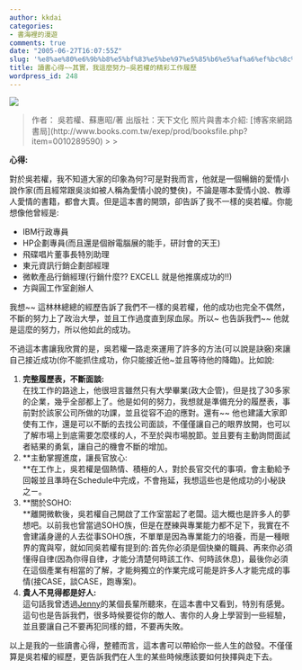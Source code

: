 ```yaml
---
author: kkdai
categories:
- 書海裡的漫遊
comments: true
date: "2005-06-27T16:07:55Z"
slug: '%e8%ae%80%e6%9b%b8%e5%bf%83%e5%be%97%e5%85%b6%e5%af%a6%ef%bc%8c%e6%88%91%e9%80%99%e9%ba%bc%e5%8a%aa%e5%8a%9b-%e5%90%b3%e8%8b%a5%e6%ac%8a%e7%9a%84%e7%b2%be%e5%bd%a9%e5%b7%a5%e4%bd%9c%e5%b1%a5'
title: 讀書心得~~其實，我這麼努力—吳若權的精彩工作履歷
wordpress_id: 248
---
```


![](http://addons.books.com.tw/G/0/0010289590.jpg)

<blockquote>作者： 吳若權、蘇惠昭/著   
出版社：天下文化   
照片與書本介紹: [博客來網路書局](http://www.books.com.tw/exep/prod/booksfile.php?item=0010289590)
> 
> </blockquote>

**心得:**

對於吳若權，我不知道大家的印象為何?可是對我而言，他就是一個暢銷的愛情小說作家(而且經常跟吳淡如被人稱為愛情小說的雙俠)，不論是哪本愛情小說、教導人愛情的書籍，都會大賣。但是這本書的開頭，卻告訴了我不一樣的吳若權。你能想像他曾經是:

  * IBM行政專員
  * HP企劃專員(而且還是個辦電腦展的能手，研討會的天王)
  * 飛碟唱片董事長特別助理
  * 東元資訊行銷企劃部經理
  * 微軟產品行銷經理(行銷什麼?? EXCELL 就是他推廣成功的!!)
  * 方與圓工作室創辦人

我想~~ 這林林總總的經歷告訴了我們不一樣的吳若權，他的成功也完全不偶然，不斷的努力上了政治大學，並且工作過度直到尿血尿。所以~ 也告訴我們~~ 他就是這麼的努力，所以他如此的成功。

不過這本書讓我欣賞的是，吳若權一路走來運用了許多的方法(可以說是訣竅)來讓自己接近成功(你不能抓住成功，你只能接近他~並且等待他的降臨)。比如說:

  1. **完整履歷表，不斷面談:**  
在找工作的路途上，他很坦言雖然只有大學畢業(政大企管)，但是找了30多家的企業，幾乎全部都上了。他是如何的努力，我想就是準備充分的履歷表，事前對於該家公司所做的功課，並且從容不迫的應對。還有~~ 他也建議大家即使有工作，還是可以不斷的去找公司面談，不僅僅讓自己的眼界放開，也可以了解市場上到底需要怎麼樣的人，不至於與市場脫節。並且要有主動詢問面試者結果的勇氣，讓自己的機會不斷的增加。
  2. **主動掌握進度，讓長官放心:  
**在工作上，吳若權是個熱情、積極的人，對於長官交代的事項，會主動給予回報並且準時在Schedule中完成，不會拖延，我想這些也是他成功的小秘訣之ㄧ。
  3. **關於SOHO:  
**離開微軟後，吳若權自己開啟了工作室當起了老闆。這大概也是許多人的夢想吧。以前我也曾當過SOHO族，但是在歷練與專業能力都不足下，我實在不會建議身邊的人去從事SOHO族，不單單是因為專業能力的培養，而是一種眼界的寬與窄，就如同吳若權有提到的:首先你必須是個快樂的職員、再來你必須懂得自律(因為你得自律，才能分清楚何時該工作、何時該休息)，最後你必須在這個產業有相當的了解，才能夠獨立的作業完成可能是許多人才能完成的事情(接CASE，談CASE，跑專案)。
  4. **貴人不見得都是好人:**  
這句話我曾透過[Jenny](http://www.evanlin.com/janifor/)的某個長輩所聽來，在這本書中又看到，特別有感覺。這句也是告訴我們，很多時候要從你的敵人、害你的人身上學習到一些經驗，並且要讓自己不要再犯同樣的錯，不要再失敗。

以上是我的一些讀書心得，整體而言，這本書可以帶給你一些人生的啟發。不僅僅算是吳若權的經歷，更告訴我們在人生的某些時候應該要如何抉擇與走下去。
